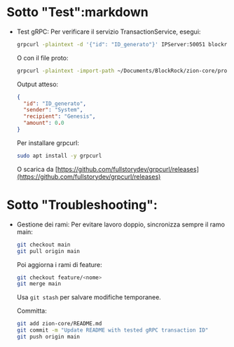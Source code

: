 # Sotto "Test":markdown

- Test gRPC:
  Per verificare il servizio TransactionService, esegui:
  
  ```bash
  grpcurl -plaintext -d '{"id": "ID_generato"}' IPServer:50051 blockrock.TransactionService/GetTransaction
  ```

  O con il file proto:
  
  ```bash
  grpcurl -plaintext -import-path ~/Documents/BlockRock/zion-core/proto -proto zion.proto -d '{"id": "ID_generato"}' IPServer:50051 blockrock.TransactionService/GetTransaction
  ```

  Output atteso:
  
  ```json
  {
    "id": "ID_generato",
    "sender": "System",
    "recipient": "Genesis",
    "amount": 0.0
  }
  ```

  Per installare grpcurl:
  
  ```bash
  sudo apt install -y grpcurl
  ```

  O scarica da [https://github.com/fullstorydev/grpcurl/releases](https://github.com/fullstorydev/grpcurl/releases)

# Sotto "Troubleshooting":

- Gestione dei rami:
  Per evitare lavoro doppio, sincronizza sempre il ramo main:
  
  ```bash
  git checkout main
  git pull origin main
  ```

  Poi aggiorna i rami di feature:
  
  ```bash
  git checkout feature/<nome>
  git merge main
  ```

  Usa `git stash` per salvare modifiche temporanee.

  Committa:
  
  ```bash
  git add zion-core/README.md
  git commit -m "Update README with tested gRPC transaction ID"
  git push origin main
  ```
